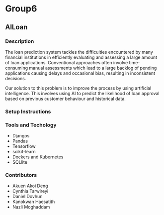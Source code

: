 # Group6 
## AILoan

### Description

The loan prediction system tackles the difficulties encountered by many financial institutions in efficiently evaluating and assessing a large amount of loan applications. Conventional approaches often involve time-consuming manual assessments which lead to a large backlog of pending applications causing delays and occasional bias, resulting in inconsistent decisions.

Our solution to this problem is to improve the process by using artificial intelligence. This involves using AI to predict the likelihood of loan approval based on previous customer behaviour and historical data.

### Setup Instructions

### Tools and Techology
* Djangos
* Pandas
* Tensorflow
* scikit-learn
* Dockers and Kubernetes
* SQLlite

### Contributors
* Akuen Akoi Deng
* Cynthia Tarwireyi
* Daniel Dovhun
* Kanokwan Haesatith
* Nazli Moghaddam


